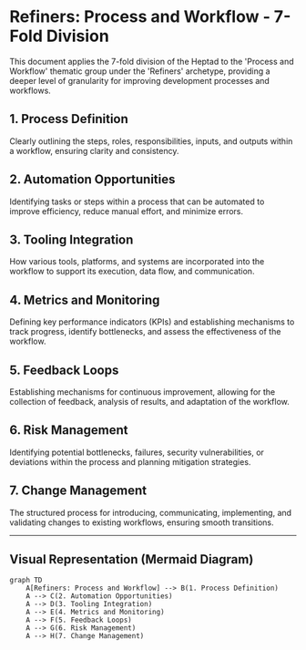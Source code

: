 # Refiners: Process and Workflow - 7-Fold Division

This document applies the 7-fold division of the Heptad to the 'Process and Workflow' thematic group under the 'Refiners' archetype, providing a deeper level of granularity for improving development processes and workflows.

## 1. Process Definition

Clearly outlining the steps, roles, responsibilities, inputs, and outputs within a workflow, ensuring clarity and consistency.

## 2. Automation Opportunities

Identifying tasks or steps within a process that can be automated to improve efficiency, reduce manual effort, and minimize errors.

## 3. Tooling Integration

How various tools, platforms, and systems are incorporated into the workflow to support its execution, data flow, and communication.

## 4. Metrics and Monitoring

Defining key performance indicators (KPIs) and establishing mechanisms to track progress, identify bottlenecks, and assess the effectiveness of the workflow.

## 5. Feedback Loops

Establishing mechanisms for continuous improvement, allowing for the collection of feedback, analysis of results, and adaptation of the workflow.

## 6. Risk Management

Identifying potential bottlenecks, failures, security vulnerabilities, or deviations within the process and planning mitigation strategies.

## 7. Change Management

The structured process for introducing, communicating, implementing, and validating changes to existing workflows, ensuring smooth transitions.

---

## Visual Representation (Mermaid Diagram)

```mermaid
graph TD
    A[Refiners: Process and Workflow] --> B(1. Process Definition)
    A --> C(2. Automation Opportunities)
    A --> D(3. Tooling Integration)
    A --> E(4. Metrics and Monitoring)
    A --> F(5. Feedback Loops)
    A --> G(6. Risk Management)
    A --> H(7. Change Management)
```
